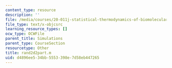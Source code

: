 ```yaml
---
content_type: resource
description: ''
file: /media/courses/20-011j-statistical-thermodynamics-of-biomolecular-systems-be-011j-spring-2004/d4896ee534bb5553398e7d58eb447265_rand2d2part.m
file_type: text/x-objcsrc
learning_resource_types: []
ocw_type: OCWFile
parent_title: Simulations
parent_type: CourseSection
resourcetype: Other
title: rand2d2part.m
uid: d4896ee5-34bb-5553-398e-7d58eb447265
---
```

